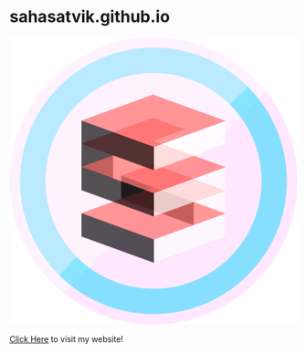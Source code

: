 # sahasatvik.github.io

![Satvik Saha](images/cube-large.png)

[Click Here](https://sahasatvik.github.io) to visit my website!